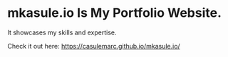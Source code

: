 # mkasule.io Is My Portfolio Website.

It showcases my skills and expertise.

Check it out here: https://casulemarc.github.io/mkasule.io/
